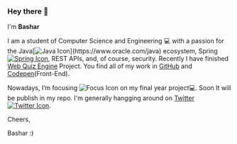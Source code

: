 ### Hey there 👋
I'm **Bashar**

I am a student of Computer Science and Engineering 💻 with a passion for the Java[![Java Icon](https://imgur.com/download/h3Yx8Yv/")](https://www.oracle.com/java) ecosystem, Spring[![Spring Icon](https://imgur.com/download/L0dwAuB/)](https://spring.io), REST APIs, and, of course, security.
Recently I have finished [Web Quiz Engine](https://github.com/basharkhan6/Web_Quiz_Engine) Project. You find all of my work in [GitHub](https://github.com/basharkhan6) and [Codepen](https://codepen.io/basharkhan6/pens/showcase)(Front-End).

Nowadays, I’m focusing ![Focus Icon](https://imgur.com/download/GKpyw6O/) on my final year project💻. Soon It will be publish in my repo.
I'm generally hangging around on [Twitter ![Twitter Icon](https://imgur.com/download/qM5Sqse/)](https://twitter.com/bashar_khan6).

Cheers,

Bashar :)

<!--
**basharkhan6/basharkhan6** is a ✨ _special_ ✨ repository because its `README.md` (this file) appears on your GitHub profile.

Here are some ideas to get you started:

- 🔭 I’m currently working on ...
- 🌱 I’m currently learning ...
- 👯 I’m looking to collaborate on ...
- 🤔 I’m looking for help with ...
- 💬 Ask me about ...
- 📫 How to reach me: ...
- 😄 Pronouns: ...
- ⚡ Fun fact: ...

-->
